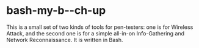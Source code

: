 # bash-my-b--ch-up
This is a small set of two kinds of tools for pen-testers: one is for Wireless Attack, and the second one is for 
a simple all-in-on Info-Gathering and Network Reconnaissance. It is written in Bash. 
